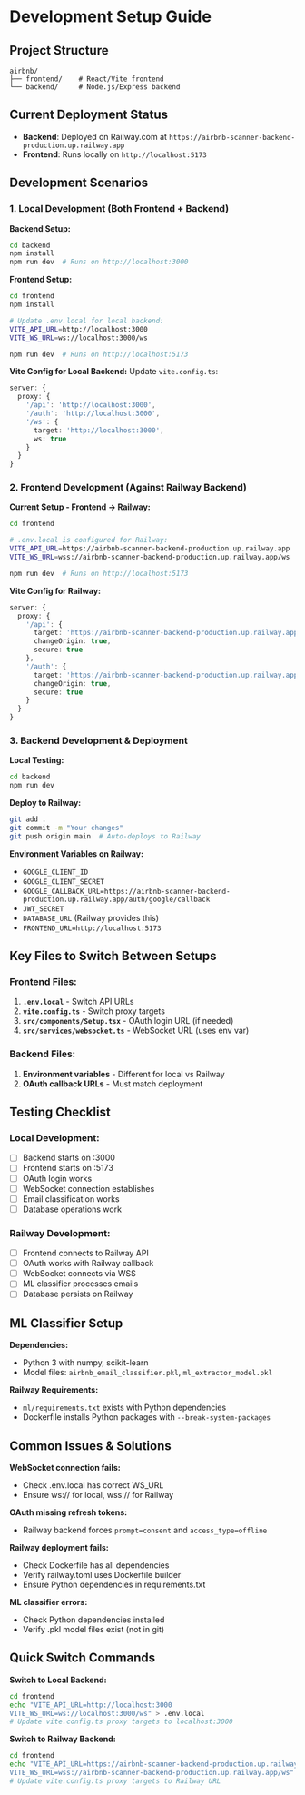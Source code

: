 # Development Setup Guide

## Project Structure
```
airbnb/
├── frontend/    # React/Vite frontend
└── backend/     # Node.js/Express backend
```

## Current Deployment Status
- **Backend**: Deployed on Railway.com at `https://airbnb-scanner-backend-production.up.railway.app`
- **Frontend**: Runs locally on `http://localhost:5173`

## Development Scenarios

### 1. Local Development (Both Frontend + Backend)

**Backend Setup:**
```bash
cd backend
npm install
npm run dev  # Runs on http://localhost:3000
```

**Frontend Setup:**
```bash
cd frontend
npm install

# Update .env.local for local backend:
VITE_API_URL=http://localhost:3000
VITE_WS_URL=ws://localhost:3000/ws

npm run dev  # Runs on http://localhost:5173
```

**Vite Config for Local Backend:**
Update `vite.config.ts`:
```typescript
server: {
  proxy: {
    '/api': 'http://localhost:3000',
    '/auth': 'http://localhost:3000',
    '/ws': {
      target: 'http://localhost:3000',
      ws: true
    }
  }
}
```

### 2. Frontend Development (Against Railway Backend)

**Current Setup - Frontend → Railway:**
```bash
cd frontend

# .env.local is configured for Railway:
VITE_API_URL=https://airbnb-scanner-backend-production.up.railway.app
VITE_WS_URL=wss://airbnb-scanner-backend-production.up.railway.app/ws

npm run dev  # Runs on http://localhost:5173
```

**Vite Config for Railway:**
```typescript
server: {
  proxy: {
    '/api': {
      target: 'https://airbnb-scanner-backend-production.up.railway.app',
      changeOrigin: true,
      secure: true
    },
    '/auth': {
      target: 'https://airbnb-scanner-backend-production.up.railway.app',
      changeOrigin: true,
      secure: true
    }
  }
}
```

### 3. Backend Development & Deployment

**Local Testing:**
```bash
cd backend
npm run dev
```

**Deploy to Railway:**
```bash
git add .
git commit -m "Your changes"
git push origin main  # Auto-deploys to Railway
```

**Environment Variables on Railway:**
- `GOOGLE_CLIENT_ID`
- `GOOGLE_CLIENT_SECRET` 
- `GOOGLE_CALLBACK_URL=https://airbnb-scanner-backend-production.up.railway.app/auth/google/callback`
- `JWT_SECRET`
- `DATABASE_URL` (Railway provides this)
- `FRONTEND_URL=http://localhost:5173`

## Key Files to Switch Between Setups

### Frontend Files:
1. **`.env.local`** - Switch API URLs
2. **`vite.config.ts`** - Switch proxy targets
3. **`src/components/Setup.tsx`** - OAuth login URL (if needed)
4. **`src/services/websocket.ts`** - WebSocket URL (uses env var)

### Backend Files:
1. **Environment variables** - Different for local vs Railway
2. **OAuth callback URLs** - Must match deployment

## Testing Checklist

### Local Development:
- [ ] Backend starts on :3000
- [ ] Frontend starts on :5173  
- [ ] OAuth login works
- [ ] WebSocket connection establishes
- [ ] Email classification works
- [ ] Database operations work

### Railway Development:
- [ ] Frontend connects to Railway API
- [ ] OAuth works with Railway callback
- [ ] WebSocket connects via WSS
- [ ] ML classifier processes emails
- [ ] Database persists on Railway

## ML Classifier Setup

**Dependencies:**
- Python 3 with numpy, scikit-learn
- Model files: `airbnb_email_classifier.pkl`, `ml_extractor_model.pkl`

**Railway Requirements:**
- `ml/requirements.txt` exists with Python dependencies
- Dockerfile installs Python packages with `--break-system-packages`

## Common Issues & Solutions

**WebSocket connection fails:**
- Check .env.local has correct WS_URL
- Ensure ws:// for local, wss:// for Railway

**OAuth missing refresh tokens:**
- Railway backend forces `prompt=consent` and `access_type=offline`

**Railway deployment fails:**
- Check Dockerfile has all dependencies
- Verify railway.toml uses Dockerfile builder
- Ensure Python dependencies in requirements.txt

**ML classifier errors:**
- Check Python dependencies installed
- Verify .pkl model files exist (not in git)

## Quick Switch Commands

**Switch to Local Backend:**
```bash
cd frontend
echo "VITE_API_URL=http://localhost:3000
VITE_WS_URL=ws://localhost:3000/ws" > .env.local
# Update vite.config.ts proxy targets to localhost:3000
```

**Switch to Railway Backend:**
```bash
cd frontend  
echo "VITE_API_URL=https://airbnb-scanner-backend-production.up.railway.app
VITE_WS_URL=wss://airbnb-scanner-backend-production.up.railway.app/ws" > .env.local
# Update vite.config.ts proxy targets to Railway URL
```